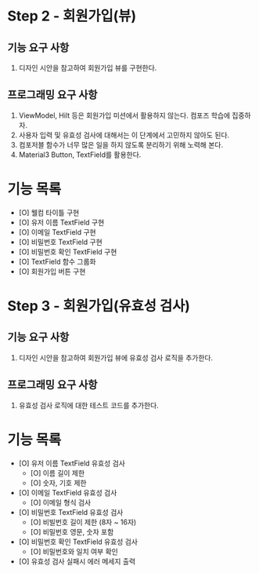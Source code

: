 # Step 2 - 회원가입(뷰)

## 기능 요구 사항

1. 디자인 시안을 참고하여 회원가입 뷰를 구현한다.

## 프로그래밍 요구 사항
1. ViewModel, Hilt 등은 회원가입 미션에서 활용하지 않는다. 컴포즈 학습에 집중하자.
2. 사용자 입력 및 유효성 검사에 대해서는 이 단계에서 고민하지 않아도 된다.
3. 컴포저블 함수가 너무 많은 일을 하지 않도록 분리하기 위해 노력해 본다.
4. Material3 Button, TextField를 활용한다.

# 기능 목록
- [O] 웰컴 타이틀 구현
- [O] 유저 이름 TextField 구현
- [O] 이메일 TextField 구현
- [O] 비밀번호 TextField 구현
- [O] 비밀번호 확인 TextField 구현
- [O] TextField 함수 그룹화
- [O] 회원가입 버튼 구현

# Step 3 - 회원가입(유효성 검사)

## 기능 요구 사항

1. 디자인 시안을 참고하여 회원가입 뷰에 유효성 검사 로직을 추가한다.

## 프로그래밍 요구 사항
1. 유효성 검사 로직에 대한 테스트 코드를 추가한다.

# 기능 목록
- [O] 유저 이름 TextField 유효성 검사
  - [O] 이름 길이 제한
  - [O] 숫자, 기호 제한
- [O] 이메일 TextField 유효성 검사
  - [O] 이메일 형식 검사
- [O] 비밀번호 TextField 유효성 검사
  - [O] 비빌번호 길이 제한 (8자 ~ 16자)
  - [O] 비밀번호 영문, 숫자 포함
- [O] 비밀번호 확인 TextField 유효성 검사
  - [O] 비밀번호와 일치 여부 확인
- [O] 유효성 검사 실패시 에러 메세지 출력